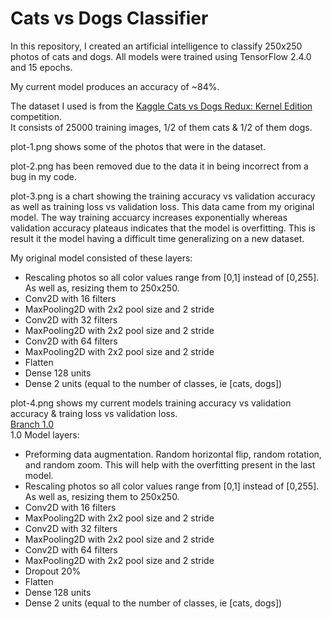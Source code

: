 # Cats vs Dogs Classifier
  
In this repository, I created an artificial intelligence to classify 250x250 photos of cats and dogs. All models were trained using TensorFlow 2.4.0 and 15 epochs.  
  
My current model produces an accuracy of ~84%.  
  
The dataset I used is from the [Kaggle Cats vs Dogs Redux: Kernel Edition](https://www.kaggle.com/c/dogs-vs-cats-redux-kernels-edition/) competition.  
It consists of 25000 training images, 1/2 of them cats & 1/2 of them dogs.  
  
plot-1.png shows some of the photos that were in the dataset.  
  
plot-2.png has been removed due to the data it in being incorrect from a bug in my code.  
  
plot-3.png is a chart showing the training accuracy vs validation accuracy as well as training loss vs validation loss. This data came from my original model.
The way training accuarcy increases exponentially whereas validation accuracy plateaus indicates that the model is overfitting. This is result it the model having
a difficult time generalizing on a new dataset.  
  
My original model consisted of these layers:  
- Rescaling photos so all color values range from [0,1] instead of [0,255]. As well as, resizing them to 250x250.  
- Conv2D with 16 filters  
- MaxPooling2D with 2x2 pool size and 2 stride  
- Conv2D with 32 filters  
- MaxPooling2D with 2x2 pool size and 2 stride  
- Conv2D with 64 filters  
- MaxPooling2D with 2x2 pool size and 2 stride  
- Flatten  
- Dense 128 units  
- Dense 2 units (equal to the number of classes, ie [cats, dogs])  

plot-4.png shows my current models training accuracy vs validation accuracy & traing loss vs validation loss.  
[Branch 1.0](https://github.com/justinleahy/cats-vs-dogs-classifier/blob/1.0/generateModel.py)  
1.0 Model layers:  
- Preforming data augmentation. Random horizontal flip, random rotation, and random zoom. This will help with the overfitting present in the last model.  
- Rescaling photos so all color values range from [0,1] instead of [0,255]. As well as, resizing them to 250x250.  
- Conv2D with 16 filters  
- MaxPooling2D with 2x2 pool size and 2 stride  
- Conv2D with 32 filters  
- MaxPooling2D with 2x2 pool size and 2 stride  
- Conv2D with 64 filters  
- MaxPooling2D with 2x2 pool size and 2 stride  
- Dropout 20%  
- Flatten  
- Dense 128 units  
- Dense 2 units (equal to the number of classes, ie [cats, dogs])  
